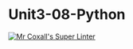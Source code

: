 # Unit3-08-Python
[![Mr Coxall's Super Linter](https://github.com/ICS3U-Programming-JosephK/Unit3-08-Python/workflows/Mr%20Coxall's%20Super%20Linter/badge.svg)](https://github.com/ICS3U-Programming-JosephK/Unit3-08-Python/actions/)

